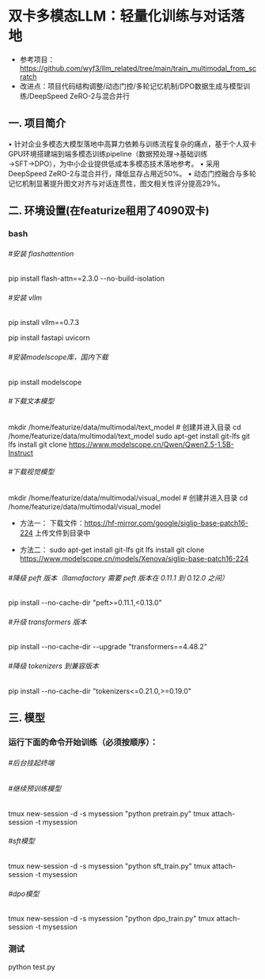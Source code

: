 # 双卡多模态LLM：轻量化训练与对话落地
- 参考项目：https://github.com/wyf3/llm_related/tree/main/train_multimodal_from_scratch
- 改进点：项目代码结构调整/动态门控/多轮记忆机制/DPO数据生成与模型训练/DeepSpeed ZeRO-2与混合并行

## 一. 项目简介
• 针对企业多模态大模型落地中高算力依赖与训练流程复杂的痛点，基于个人双卡GPU环境搭建端到端多模态训练pipeline（数据预处理→基础训练→SFT→DPO），为中小企业提供低成本多模态技术落地参考。
• 采用DeepSpeed ZeRO-2与混合并行，降低显存占用近50%。
• 动态门控融合与多轮记忆机制显著提升图文对齐与对话连贯性，图文相关性评分提高29%。

## 二. 环境设置(在featurize租用了4090双卡)
### bash

###### #安装 flashattention
pip install flash-attn==2.3.0 --no-build-isolation

###### #安装 vllm
pip install vllm==0.7.3

pip install fastapi uvicorn

###### #安装modelscope库，国内下载
pip install modelscope

###### #下载文本模型
mkdir /home/featurize/data/multimodal/text_model # 创建并进入目录
cd /home/featurize/data/multimodal/text_model
sudo apt-get install git-lfs
git lfs install
git clone https://www.modelscope.cn/Qwen/Qwen2.5-1.5B-Instruct

###### #下载视觉模型
mkdir /home/featurize/data/multimodal/visual_model # 创建并进入目录
cd /home/featurize/data/multimodal/visual_model

- 方法一：
下载文件：https://hf-mirror.com/google/siglip-base-patch16-224
上传文件到目录中

- 方法二：
sudo apt-get install git-lfs
git lfs install
git clone https://www.modelscope.cn/models/Xenova/siglip-base-patch16-224

###### #降级 peft 版本（llamafactory 需要 peft 版本在 0.11.1 到 0.12.0 之间）
pip install --no-cache-dir "peft>=0.11.1,<0.13.0"

###### #升级 transformers 版本
pip install --no-cache-dir --upgrade "transformers==4.48.2"

###### #降级 tokenizers 到兼容版本
pip install --no-cache-dir "tokenizers<=0.21.0,>=0.19.0"


## 三. 模型
### 运⾏下⾯的命令开始训练（必须按顺序）：
###### #后台挂起终端
###### #继续预训练模型
tmux new-session -d -s mysession "python pretrain.py"
tmux attach-session -t mysession
###### #sft模型
tmux new-session -d -s mysession "python sft_train.py"
tmux attach-session -t mysession
###### #dpo模型
tmux new-session -d -s mysession "python dpo_train.py"
tmux attach-session -t mysession

### 测试
python test.py
